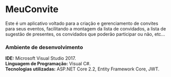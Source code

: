 # MeuConvite

Este é um aplicativo voltado para a criação e gerenciamento de convites para seus eventos, facilitando a montagem da lista de convidados, a lista de sugestão de presentes, os convidados que poderão participar ou não, etc...

### Ambiente de desenvolvimento

**IDE:** Microsoft Visual Studio 2017.<br/>
**Linguagem de Programação:** Visual C#.<br/>
**Tecnologias utilizadas:** ASP.NET Core 2.2, Entity Framework Core, JWT.<br/>
